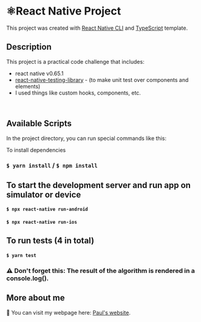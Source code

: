 # ⚛️React Native Project

This project was created with [React Native CLI](https://reactnative.dev/) and [TypeScript](https://www.typescriptlang.org/) template.


## Description
This project is a practical code challenge that includes:
 - react native v0.65.1
 - [react-native-testing-library](https://github.com/callstack/react-native-testing-library) - (to make unit test over components and elements)
 - I used things like custom hooks, components, etc. 

<br>

## Available Scripts

In the project directory, you can run special commands like this:

To install dependencies 
### `$ yarn install` / `$ npm install`


## To start the development server and run app on simulator or device

#### `$ npx react-native run-android`

#### `$ npx react-native run-ios`


## To run tests (4 in total)

#### `$ yarn test`


### ⚠ Don't forget this: The result of the algorithm is rendered in a console.log().


## More about me

👋 You can visit my webpage here: [Paul's website](https://paul-teran.com/).

